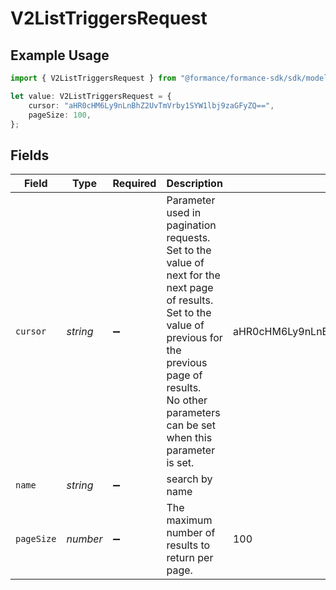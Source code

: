 # V2ListTriggersRequest

## Example Usage

```typescript
import { V2ListTriggersRequest } from "@formance/formance-sdk/sdk/models/operations";

let value: V2ListTriggersRequest = {
    cursor: "aHR0cHM6Ly9nLnBhZ2UvTmVrby1SYW1lbj9zaGFyZQ==",
    pageSize: 100,
};
```

## Fields

| Field                                                                                                                                                                                                                    | Type                                                                                                                                                                                                                     | Required                                                                                                                                                                                                                 | Description                                                                                                                                                                                                              | Example                                                                                                                                                                                                                  |
| ------------------------------------------------------------------------------------------------------------------------------------------------------------------------------------------------------------------------ | ------------------------------------------------------------------------------------------------------------------------------------------------------------------------------------------------------------------------ | ------------------------------------------------------------------------------------------------------------------------------------------------------------------------------------------------------------------------ | ------------------------------------------------------------------------------------------------------------------------------------------------------------------------------------------------------------------------ | ------------------------------------------------------------------------------------------------------------------------------------------------------------------------------------------------------------------------ |
| `cursor`                                                                                                                                                                                                                 | *string*                                                                                                                                                                                                                 | :heavy_minus_sign:                                                                                                                                                                                                       | Parameter used in pagination requests.<br/>Set to the value of next for the next page of results.<br/>Set to the value of previous for the previous page of results.<br/>No other parameters can be set when this parameter is set.<br/> | aHR0cHM6Ly9nLnBhZ2UvTmVrby1SYW1lbj9zaGFyZQ==                                                                                                                                                                             |
| `name`                                                                                                                                                                                                                   | *string*                                                                                                                                                                                                                 | :heavy_minus_sign:                                                                                                                                                                                                       | search by name                                                                                                                                                                                                           |                                                                                                                                                                                                                          |
| `pageSize`                                                                                                                                                                                                               | *number*                                                                                                                                                                                                                 | :heavy_minus_sign:                                                                                                                                                                                                       | The maximum number of results to return per page.<br/>                                                                                                                                                                   | 100                                                                                                                                                                                                                      |